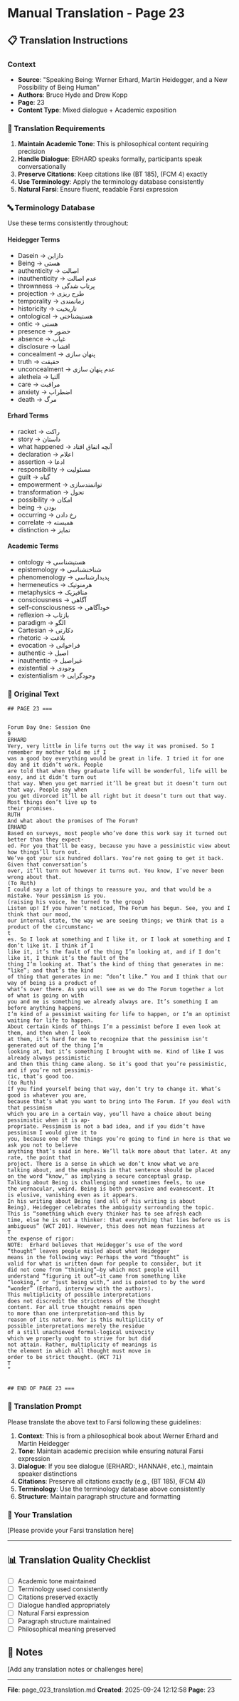 # Manual Translation - Page 23

## 📋 Translation Instructions

### Context
- **Source**: "Speaking Being: Werner Erhard, Martin Heidegger, and a New Possibility of Being Human"
- **Authors**: Bruce Hyde and Drew Kopp
- **Page**: 23
- **Content Type**: Mixed dialogue + Academic exposition

### 🎯 Translation Requirements

1. **Maintain Academic Tone**: This is philosophical content requiring precision
2. **Handle Dialogue**: ERHARD speaks formally, participants speak conversationally
3. **Preserve Citations**: Keep citations like (BT 185), (FCM 4) exactly
4. **Use Terminology**: Apply the terminology database consistently
5. **Natural Farsi**: Ensure fluent, readable Farsi expression

### 🔤 Terminology Database

Use these terms consistently throughout:

#### Heidegger Terms
- Dasein → دازاین
- Being → هستی
- authenticity → اصالت
- inauthenticity → عدم اصالت
- thrownness → پرتاب شدگی
- projection → طرح ریزی
- temporality → زمانمندی
- historicity → تاریخیت
- ontological → هستیشناختی
- ontic → هستی
- presence → حضور
- absence → غیاب
- disclosure → افشا
- concealment → پنهان سازی
- truth → حقیقت
- unconcealment → عدم پنهان سازی
- aletheia → آلتیا
- care → مراقبت
- anxiety → اضطراب
- death → مرگ

#### Erhard Terms
- racket → راکت
- story → داستان
- what happened → آنچه اتفاق افتاد
- declaration → اعلام
- assertion → ادعا
- responsibility → مسئولیت
- guilt → گناه
- empowerment → توانمندسازی
- transformation → تحول
- possibility → امکان
- being → بودن
- occurring → رخ دادن
- correlate → همبسته
- distinction → تمایز

#### Academic Terms
- ontology → هستیشناسی
- epistemology → شناختشناسی
- phenomenology → پدیدارشناسی
- hermeneutics → هرمنوتیک
- metaphysics → متافیزیک
- consciousness → آگاهی
- self-consciousness → خودآگاهی
- reflexion → بازتاب
- paradigm → الگو
- Cartesian → دکارتی
- rhetoric → بلاغت
- evocation → فراخوانی
- authentic → اصیل
- inauthentic → غیراصیل
- existential → وجودی
- existentialism → وجودگرایی


### 📝 Original Text

```
## PAGE 23 ===

 
Forum Day One: Session One 
9
ERHARD
Very, very little in life turns out the way it was promised. So I remember my mother told me if I 
was a good boy everything would be great in life. I tried it for one day and it didn’t work. People 
are told that when they graduate life will be wonderful, life will be easy, and it didn’t turn out 
that way. When you get married it’ll be great but it doesn’t turn out that way. People say when 
you get divorced it’ll be all right but it doesn’t turn out that way. Most things don’t live up to
their promises.
RUTH
And what about the promises of The Forum?
ERHARD
Based on surveys, most people who’ve done this work say it turned out better than they expect-
ed. For you that’ll be easy, because you have a pessimistic view about how things’ll turn out. 
We’ve got your six hundred dollars. You’re not going to get it back. Given that conversation’s 
over, it’ll turn out however it turns out. You know, I’ve never been wrong about that.
(To Ruth)
I could say a lot of things to reassure you, and that would be a mistake. Your pessimism is you.
(raising his voice, he turned to the group)
Listen up! If you haven’t noticed, The Forum has begun. See, you and I think that our mood, 
our internal state, the way we are seeing things; we think that is a product of the circumstanc-
t
es. So I look at something and I like it, or I look at something and I don’t like it. I think if I 
like it, it’s the fault of the thing I’m looking at, and if I don’t like it, I think it’s the fault of the 
thing I’m looking at. That’s the kind of thing that generates in me: “like”; and that’s the kind 
of thing that generates in me: “don’t like.” You and I think that our way of being is a product of 
what’s over there. As you will see as we do The Forum together a lot of what is going on with
you and me is something we already always are. It’s something I am before anything happens. 
I’m kind of a pessimist waiting for life to happen, or I’m an optimist waiting for life to happen. 
About certain kinds of things I’m a pessimist before I even look at them, and then when I look 
at them, it’s hard for me to recognize that the pessimism isn’t generated out of the thing I’m 
looking at, but it’s something I brought with me. Kind of like I was already always pessimistic
and then this thing came along. So it’s good that you’re pessimistic, and if you’re not pessimis-
tic, that’s good too.
(to Ruth)
If you find yourself being that way, don’t try to change it. What’s good is whatever you are, 
because that’s what you want to bring into The Forum. If you deal with that pessimism
which you are in a certain way, you’ll have a choice about being pessimistic when it is ap-
propriate. Pessimism is not a bad idea, and if you didn’t have pessimism I would give it to 
you, because one of the things you’re going to find in here is that we ask you not to believe 
anything that’s said in here. We’ll talk more about that later. At any rate, the point that 
project. There is a sense in which we don’t know what we are
talking about, and the emphasis in that sentence should be placed 
on the word “know,” as implying a secure conceptual grasp. 
Talking about Being is challenging and sometimes feels, to use
the vernacular, weird. Being is both pervasive and evanescent. It 
is elusive, vanishing even as it appears. 
In his writing about Being (and all of his writing is about 
Being), Heidegger celebrates the ambiguity surrounding the topic.
This is “something which every thinker has to see afresh each 
time, else he is not a thinker: that everything that lies before us is
ambiguous” (WCT 201). However, this does not mean fuzziness at
T
the expense of rigor: 
NOTE:  Erhard believes that Heidegger’s use of the word 
“thought” leaves people misled about what Heidegger 
means in the following way: Perhaps the word “thought” is 
valid for what is written down for people to consider, but it
did not come from “thinking”—by which most people will
understand “figuring it out”—it came from something like 
“looking,” or “just being with,” and is pointed to by the word 
“wonder” (Erhard, interview with the authors).
This multiplicity of possible interpretations
does not discredit the strictness of the thought
content. For all true thought remains open 
to more than one interpretation—and this by 
reason of its nature. Nor is this multiplicity of 
possible interpretations merely the residue
of a still unachieved formal-logical univocity 
which we properly ought to strive for but did 
not attain. Rather, multiplicity of meanings is 
the element in which all thought must move in 
order to be strict thought. (WCT 71)
T
“


## END OF PAGE 23 ===
```

### 🤖 Translation Prompt

Please translate the above text to Farsi following these guidelines:

1. **Context**: This is from a philosophical book about Werner Erhard and Martin Heidegger
2. **Tone**: Maintain academic precision while ensuring natural Farsi expression
3. **Dialogue**: If you see dialogue (ERHARD:, HANNAH:, etc.), maintain speaker distinctions
4. **Citations**: Preserve all citations exactly (e.g., (BT 185), (FCM 4))
5. **Terminology**: Use the terminology database above consistently
6. **Structure**: Maintain paragraph structure and formatting

### 📄 Your Translation

[Please provide your Farsi translation here]

---

## 📊 Translation Quality Checklist

- [ ] Academic tone maintained
- [ ] Terminology used consistently
- [ ] Citations preserved exactly
- [ ] Dialogue handled appropriately
- [ ] Natural Farsi expression
- [ ] Paragraph structure maintained
- [ ] Philosophical meaning preserved

## 📝 Notes

[Add any translation notes or challenges here]

---

**File**: page_023_translation.md
**Created**: 2025-09-24 12:12:58
**Page**: 23
